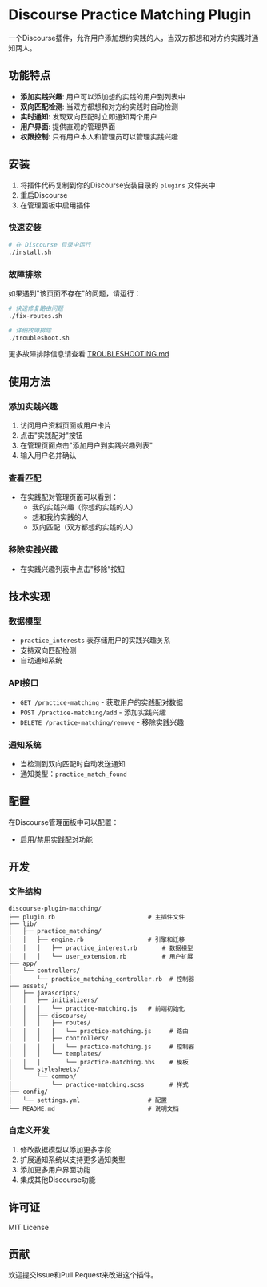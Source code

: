# Discourse Practice Matching Plugin

一个Discourse插件，允许用户添加想约实践的人，当双方都想和对方约实践时通知两人。

## 功能特点

- **添加实践兴趣**: 用户可以添加想约实践的用户到列表中
- **双向匹配检测**: 当双方都想和对方约实践时自动检测
- **实时通知**: 发现双向匹配时立即通知两个用户
- **用户界面**: 提供直观的管理界面
- **权限控制**: 只有用户本人和管理员可以管理实践兴趣

## 安装

1. 将插件代码复制到你的Discourse安装目录的 `plugins` 文件夹中
2. 重启Discourse
3. 在管理面板中启用插件

### 快速安装

```bash
# 在 Discourse 目录中运行
./install.sh
```

### 故障排除

如果遇到"该页面不存在"的问题，请运行：

```bash
# 快速修复路由问题
./fix-routes.sh

# 详细故障排除
./troubleshoot.sh
```

更多故障排除信息请查看 [TROUBLESHOOTING.md](TROUBLESHOOTING.md)

## 使用方法

### 添加实践兴趣
1. 访问用户资料页面或用户卡片
2. 点击"实践配对"按钮
3. 在管理页面点击"添加用户到实践兴趣列表"
4. 输入用户名并确认

### 查看匹配
- 在实践配对管理页面可以看到：
  - 我的实践兴趣（你想约实践的人）
  - 想和我约实践的人
  - 双向匹配（双方都想约实践的人）

### 移除实践兴趣
- 在实践兴趣列表中点击"移除"按钮

## 技术实现

### 数据模型
- `practice_interests` 表存储用户的实践兴趣关系
- 支持双向匹配检测
- 自动通知系统

### API接口
- `GET /practice-matching` - 获取用户的实践配对数据
- `POST /practice-matching/add` - 添加实践兴趣
- `DELETE /practice-matching/remove` - 移除实践兴趣

### 通知系统
- 当检测到双向匹配时自动发送通知
- 通知类型：`practice_match_found`

## 配置

在Discourse管理面板中可以配置：
- 启用/禁用实践配对功能

## 开发

### 文件结构
```
discourse-plugin-matching/
├── plugin.rb                          # 主插件文件
├── lib/
│   ├── practice_matching/
│   │   ├── engine.rb                  # 引擎和迁移
│   │   │   ├── practice_interest.rb       # 数据模型
│   │   │   └── user_extension.rb          # 用户扩展
├── app/
│   └── controllers/
│       └── practice_matching_controller.rb  # 控制器
├── assets/
│   ├── javascripts/
│   │   ├── initializers/
│   │   │   └── practice-matching.js   # 前端初始化
│   │   ├── discourse/
│   │   │   ├── routes/
│   │   │   │   └── practice-matching.js     # 路由
│   │   │   ├── controllers/
│   │   │   │   └── practice-matching.js     # 控制器
│   │   │   └── templates/
│   │   │       └── practice-matching.hbs    # 模板
│   └── stylesheets/
│       └── common/
│           └── practice-matching.scss       # 样式
├── config/
│   └── settings.yml                   # 配置
└── README.md                          # 说明文档
```

### 自定义开发
1. 修改数据模型以添加更多字段
2. 扩展通知系统以支持更多通知类型
3. 添加更多用户界面功能
4. 集成其他Discourse功能

## 许可证

MIT License

## 贡献

欢迎提交Issue和Pull Request来改进这个插件。 
